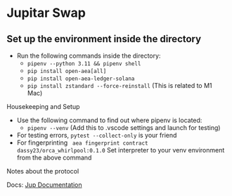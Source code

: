 # Jupitar Swap

## Set up the environment inside the directory

- Run the following commands inside the directory:
  - `pipenv --python 3.11 && pipenv shell`
  - `pip install open-aea[all]`
  - `pip install open-aea-ledger-solana`
  - `pip install zstandard --force-reinstall` (This is related to M1 Mac)

Housekeeping and Setup
- Use the following command to find out where pipenv is located:
  - `pipenv --venv` (Add this to .vscode settings and launch for testing)
- For testing errors, `pytest --collect-only` is your friend
- For fingerprinting ` aea fingerprint contract dassy23/orca_whirlpool:0.1.0`
Set interpreter to your venv environment from the above command

Notes about the protocol

Docs: [Jup Documentation](https://station.jup.ag/docs)
